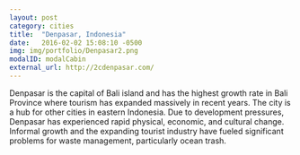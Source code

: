 ```yaml
---
layout: post
category: cities
title:  "Denpasar, Indonesia"
date:   2016-02-02 15:08:10 -0500
img: img/portfolio/Denpasar2.png
modalID: modalCabin
external_url: http://2cdenpasar.com/
---
```

Denpasar is the capital of Bali island and has the highest growth rate in Bali Province where tourism has expanded massively in recent years. The city is a hub for other cities in eastern Indonesia. Due to development pressures, Denpasar has experienced rapid physical, economic, and cultural change. Informal growth and the expanding tourist industry have fueled significant problems for waste management, particularly ocean trash.
 
[flat-icons-link]: https://sellfy.com/p/8Q9P/jV3VZ/
